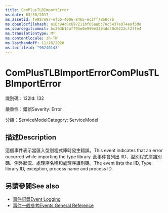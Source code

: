 ```yaml
---
title: ComPlusTLBImportError
ms.date: 03/30/2017
ms.assetid: fe087e97-efbb-4006-8465-ec2ff7860c7b
ms.openlocfilehash: a10c94c8c697211bf85aabc78c5437e074eaf3de
ms.sourcegitcommit: bc293b14af795e0e999e3304dd40c0222cf2ffe4
ms.translationtype: MT
ms.contentlocale: zh-TW
ms.lasthandoff: 11/26/2020
ms.locfileid: "96240143"
---
```

# <a name="complustlbimporterror"></a><span data-ttu-id="677a0-102">ComPlusTLBImportError</span><span class="sxs-lookup"><span data-stu-id="677a0-102">ComPlusTLBImportError</span></span>

<span data-ttu-id="677a0-103">識別碼：132</span><span class="sxs-lookup"><span data-stu-id="677a0-103">Id: 132</span></span>  
  
 <span data-ttu-id="677a0-104">嚴重性：錯誤</span><span class="sxs-lookup"><span data-stu-id="677a0-104">Severity: Error</span></span>  
  
 <span data-ttu-id="677a0-105">分類：ServiceModel</span><span class="sxs-lookup"><span data-stu-id="677a0-105">Category: ServiceModel</span></span>  
  
## <a name="description"></a><span data-ttu-id="677a0-106">描述</span><span class="sxs-lookup"><span data-stu-id="677a0-106">Description</span></span>  

 <span data-ttu-id="677a0-107">這個事件表示當匯入型別程式庫時發生錯誤。</span><span class="sxs-lookup"><span data-stu-id="677a0-107">This event indicates that an error occurred while importing the type library.</span></span> <span data-ttu-id="677a0-108">此事件會列出 IID、型別程式庫識別碼、例外狀況、處理序名稱和處理序識別碼。</span><span class="sxs-lookup"><span data-stu-id="677a0-108">The event lists the IID, Type library ID, exception, process name and process ID.</span></span>  
  
## <a name="see-also"></a><span data-ttu-id="677a0-109">另請參閱</span><span class="sxs-lookup"><span data-stu-id="677a0-109">See also</span></span>

- [<span data-ttu-id="677a0-110">事件記錄</span><span class="sxs-lookup"><span data-stu-id="677a0-110">Event Logging</span></span>](index.md)
- [<span data-ttu-id="677a0-111">事件一般參考</span><span class="sxs-lookup"><span data-stu-id="677a0-111">Events General Reference</span></span>](events-general-reference.md)

